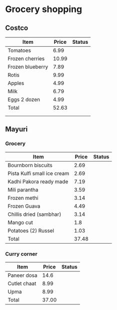 # Grocery shopping
## Costco
| Item | Price | Status |
| ---- | ---- | ---- |
| Tomatoes | 6.99 |  |
| Frozen cherries | 10.99 |  |
| Frozen blueberry | 7.89 |  |
| Rotis | 9.99 |  |
| Apples | 4.99 |  |
| Milk | 6.79 |  |
| Eggs 2 dozen | 4.99 |  |
| Total | 52.63 |  |
|  |  |  |
|  |  |  |
## Mayuri
### Grocery
| Item | Price | Status |
| ---- | ---- | ---- |
| Bournborn biscuits | 2.69 |  |
| Pista Kulfi small ice cream | 2.69 |  |
| Kadhi Pakora ready made | 7.19 |  |
| Mili parantha | 3.59 |  |
| Frozen methi | 3.14 |  |
| Frozen Guava | 4.49 |  |
| Chillis dried (sambhar) | 3.14 |  |
| Mango cut | 1.8 |  |
| Potatoes (2) Russel | 1.03 |  |
| Total | 37.48 |  |
### Curry corner

| Item | Price | Status |
| ---- | ---- | ---- |
| Paneer dosa | 14.6 |  |
| Cutlet chaat | 8.99 |  |
| Upma | 8.99 |  |
| Total | 37.00 |  |

